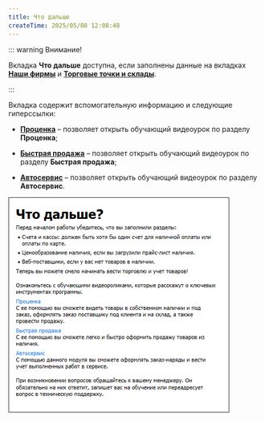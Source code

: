 ```yaml
---
title: Что дальше
createTime: 2025/05/08 12:08:48
---
```

::: warning Внимание!

Вкладка **Что дальше** доступна, если заполнены данные на вкладках [**Наши фирмы**](./nashi_firmy.md) и [**Торговые точки и склады**](./torgovye_tochki_i_sklady.md).

:::

Вкладка содержит вспомогательную информацию и следующие гиперссылки:

- [**Проценка**](https://youtu.be/II3KYXvGeg4) – позволяет открыть обучающий видеоурок по разделу **Проценка**;

- [**Быстрая продажа**](https://youtu.be/BVRAwCC5w6g) – позволяет открыть обучающий видеоурок по разделу **Быстрая продажа**;

- [**Автосервис**](https://youtu.be/Qgop2u0qDts) – позволяет открыть обучающий видеоурок по разделу **Автосервис**.

![](../../../assets/specification/image541.png)